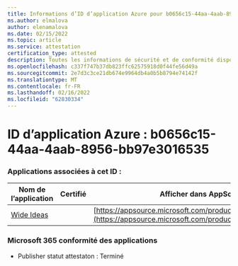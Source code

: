 ```yaml
---
title: Informations d’ID d’application Azure pour b0656c15-44aa-4aab-8956-bb97e3016535
ms.author: elmalova
author: elenamalova
ms.date: 02/15/2022
ms.topic: article
ms.service: attestation
certification_type: attested
description: Toutes les informations de sécurité et de conformité disponibles pour b0656c15-44aa-4aab-8956-bb97e3016535.
ms.openlocfilehash: c337f747b37db823ffc62575918d0f44fe56d49a
ms.sourcegitcommit: 2e7d3c3ce21db674e9964db4a0b5b8794e74142f
ms.translationtype: MT
ms.contentlocale: fr-FR
ms.lasthandoff: 02/16/2022
ms.locfileid: "62830334"
---
```

# <a name="azure-app-id-b0656c15-44aa-4aab-8956-bb97e3016535"></a>ID d’application Azure : b0656c15-44aa-4aab-8956-bb97e3016535


### <a name="apps-associated-with-this-id"></a>Applications associées à cet ID :
| **Nom de l’application** | **Certifié** | **Afficher dans AppSource** |
|--------------|---------------|-----------------------|
| [Wide Ideas](https://docs.microsoft.com/microsoft-365-app-certification/forward/WA200000819) |  | [https://appsource.microsoft.com/product/office/WA200000819](https://appsource.microsoft.com/product/office/WA200000819) |

### <a name="microsoft-365-app-compliance-status"></a>Microsoft 365 conformité des applications
- Publisher statut attestaton : Terminé
